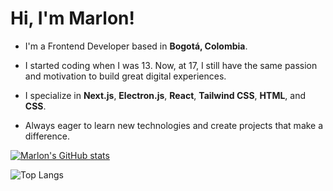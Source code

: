 # **Hi, I'm Marlon!**

- I'm a Frontend Developer based in **Bogotá, Colombia**.

- I started coding when I was 13. Now, at 17, I still have the same passion and motivation to build great digital experiences.

- I specialize in **Next.js**, **Electron.js**, **React**, **Tailwind CSS**, **HTML**, and **CSS**.

- Always eager to learn new technologies and create projects that make a difference.


[![Marlon's GitHub stats](https://github-readme-stats.vercel.app/api?username=overchernited&show_icons=true&theme=dracula&hide_border=true)](https://github.com/anuraghazra/github-readme-stats)

![Top Langs](https://github-readme-stats.vercel.app/api/top-langs/?username=overchernited&hide_progress=true&theme=dracula&hide_border=true)
